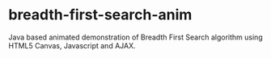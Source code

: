 # breadth-first-search-anim
Java based animated demonstration of Breadth First Search algorithm using HTML5 Canvas, Javascript and AJAX.
